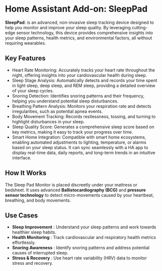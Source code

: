 # Home Assistant Add-on: SleepPad

**SleepPad**: is an advanced, non-invasive sleep tracking device designed to help you monitor and improve your sleep quality. By leveraging cutting-edge sensor technology, this device provides comprehensive insights into your sleep patterns, health metrics, and environmental factors, all without requiring wearables.

## Key Features

* Heart Rate Monitoring: Accurately tracks your heart rate throughout the night, offering insights into your cardiovascular health during sleep.
* Sleep Stage Analysis: Automatically detects and records your time spent in light sleep, deep sleep, and REM sleep, providing a detailed overview of your sleep cycles.
* Snoring Detection: Identifies snoring patterns and their frequency, helping you understand potential sleep disturbances.
* Breathing Pattern Analysis: Monitors your respiration rate and detects irregularities, such as potential apnea events.
* Body Movement Tracking: Records restlessness, tossing, and turning to highlight disturbances in your sleep.
* Sleep Quality Score: Generates a comprehensive sleep score based on key metrics, making it easy to track your progress over time.
* Smart Home Integration: Compatible with smart home ecosystems, enabling automated adjustments to lighting, temperature, or alarms based on your sleep status. It can sync seamlessly with a HA app to display real-time data, daily reports, and long-term trends in an intuitive interface.

## How It Works

The Sleep Pad Monitor is placed discreetly under your mattress or bedsheet. It uses advanced **Ballistocardiography (BCG)** and **pressure sensor technology** to detect micro-movements caused by your heartbeat, breathing, and body movements.

## Use Cases

* **Sleep Improvement** : Understand your sleep patterns and work towards healthier sleep habits.
* **Health Monitoring** : Track cardiovascular and respiratory health metrics effortlessly.
* **Snoring Awareness** : Identify snoring patterns and address potential causes of interrupted sleep.
* **Stress & Recovery** : Use heart rate variability (HRV) data to monitor stress and recovery.

[discord-shield]: https://img.shields.io/discord/478094546522079232.svg
[discord]: https://discord.me/hassioaddons
[forum-shield]: https://img.shields.io/badge/community-forum-brightgreen.svg
[forum]: https://community.home-assistant.io/t/home-assistant-community-add-on-wireguard/134662?u=frenck
[github-sponsors-shield]: https://frenck.dev/wp-content/uploads/2019/12/github_sponsor.png
[github-sponsors]: https://github.com/sponsors/frenck
[maintenance-shield]: https://img.shields.io/maintenance/yes/2024.svg
[patreon-shield]: https://frenck.dev/wp-content/uploads/2019/12/patreon.png
[patreon]: https://www.patreon.com/frenck
[project-stage-shield]: https://img.shields.io/badge/project%20stage-experimental-yellow.svg
[release-shield]: https://img.shields.io/badge/version-v0.10.2-blue.svg
[release]: https://github.com/hassio-addons/addon-wireguard/tree/v0.10.2
[wireguard]: https://www.wireguard.com
